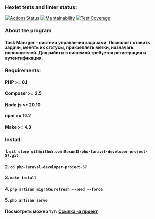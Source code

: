 ### Hexlet tests and linter status:
[![Actions Status](https://github.com/Bosun18/php-laravel-developer-project-57/actions/workflows/hexlet-check.yml/badge.svg)](https://github.com/Bosun18/php-laravel-developer-project-57/actions)
[![Maintainability](https://api.codeclimate.com/v1/badges/fb2278b0dfaa046def3f/maintainability)](https://codeclimate.com/github/Bosun18/php-laravel-developer-project-57/maintainability)
[![Test Coverage](https://api.codeclimate.com/v1/badges/fb2278b0dfaa046def3f/test_coverage)](https://codeclimate.com/github/Bosun18/php-laravel-developer-project-57/test_coverage)
### About the program
#### Task Manager – система управления задачами. Позволяет ставить задачи, менять их статусы, прикреплять метки, назначать исполнителей. Для работы с системой требуется регистрация и аутентификация.
### Requirements:
#### PHP >= 8.1
#### Composer >= 2.5
#### Node.js >= 20.10
#### npm >= 10.2
#### Make >= 4.3
### Install:
#### 1. `git clone git@github.com:Bosun18/php-laravel-developer-project-57.git`
#### 2. `cd php-laravel-developer-project-57`
#### 3. `make install`
#### 4. `php artisan migrate:refresh --seed --force`
#### 5. `php artisan serve`
#### Посмотреть можно тут: [Ссылка на проект](https://laravel-project-7t89.onrender.com/)
